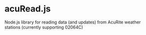 # acuRead.js
Node.js library for reading data (and updates) from AcuRite weather stations (currently supporting 02064C)
